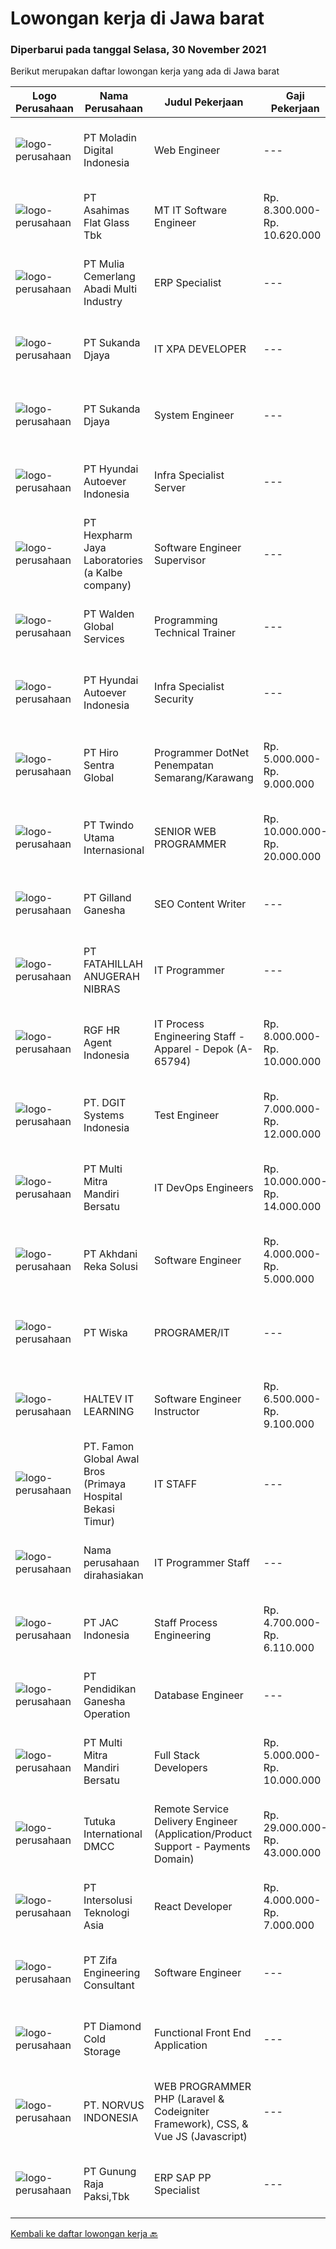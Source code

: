 
  # Lowongan kerja di Jawa barat

  ### Diperbarui pada tanggal Selasa, 30 November 2021

  Berikut merupakan daftar lowongan kerja yang ada di Jawa barat

  |Logo Perusahaan | Nama Perusahaan | Judul Pekerjaan | Gaji Pekerjaan | Lokasi | Deskripsi | Tanggal diunggah | Pranala |
  | -------------- | --------------- | --------------- | --------- | --------- | -------------- | ------- | ----------- |
  |![logo-perusahaan](https://image-service-cdn.seek.com.au/2f5d57381ccba0c9825e4d9de4faaf965d821c14/ee4dce1061f3f616224767ad58cb2fc751b8d2dc)|PT Moladin Digital Indonesia|Web Engineer|---|Jakarta Raya|Responsibility: Design and development of scalable, reliable, and testable Web applications Review designs and code to ensure quality and industry...|Minggu, 28 November 2021|https://www.jobstreet.co.id/id/job/web-engineer-3695996?token=0~a27575f4-dbb4-4340-b9ed-5101401fec89&sectionRank=1&jobId=jobstreet-id-job-3695996|
|![logo-perusahaan](https://image-service-cdn.seek.com.au/eda10097a5d261d777d39493528f8c19cbdd92c8/ee4dce1061f3f616224767ad58cb2fc751b8d2dc)|PT Asahimas Flat Glass Tbk|MT IT Software Engineer|Rp. 8.300.000-Rp. 10.620.000|Karawang|We are searching for potential candidates as a Management Trainee Software Developer in our IT Division with requirements as below:  Must have...|Senin, 29 November 2021|https://www.jobstreet.co.id/id/job/mt-it-software-engineer-3704385?token=0~a27575f4-dbb4-4340-b9ed-5101401fec89&sectionRank=2&jobId=jobstreet-id-job-3704385|
|![logo-perusahaan](https://image-service-cdn.seek.com.au/b9c65e2b9b2fe6c4e6102dd460dd4e9c0471ac00/ee4dce1061f3f616224767ad58cb2fc751b8d2dc)|PT Mulia Cemerlang Abadi Multi Industry|ERP Specialist|---|Cikupa|Qualification / Requirement: At least 2 year’s working experience in ERP/Sage ERP. Involve in hands on ERP module &amp; operation process. Strong...|Senin, 29 November 2021|https://www.jobstreet.co.id/id/job/erp-specialist-3704594?token=0~a27575f4-dbb4-4340-b9ed-5101401fec89&sectionRank=3&jobId=jobstreet-id-job-3704594|
|![logo-perusahaan](https://image-service-cdn.seek.com.au/6d56383b0316bf97f26e28d2c030d8c39fd1c836/ee4dce1061f3f616224767ad58cb2fc751b8d2dc)|PT Sukanda Djaya|IT XPA DEVELOPER|---|Bekasi|Requirements Bachelor degree from Information Technology, or Computer Science Minimum 2 years of experience in Magic XPA / XPI Having good knowledge...|Senin, 29 November 2021|https://www.jobstreet.co.id/id/job/it-xpa-developer-3704790?token=0~a27575f4-dbb4-4340-b9ed-5101401fec89&sectionRank=4&jobId=jobstreet-id-job-3704790|
|![logo-perusahaan](https://image-service-cdn.seek.com.au/6d56383b0316bf97f26e28d2c030d8c39fd1c836/ee4dce1061f3f616224767ad58cb2fc751b8d2dc)|PT Sukanda Djaya|System Engineer|---|Bekasi|Responsibilities Monitoring and managing all installed system and network infrastructure Formulate and design the security system in place to maintain...|Senin, 29 November 2021|https://www.jobstreet.co.id/id/job/system-engineer-3703777?token=0~a27575f4-dbb4-4340-b9ed-5101401fec89&sectionRank=5&jobId=jobstreet-id-job-3703777|
|![logo-perusahaan](https://image-service-cdn.seek.com.au/6b27c1b5e1627dbb544ef316ebb60f2e612d82bc/ee4dce1061f3f616224767ad58cb2fc751b8d2dc)|PT Hyundai Autoever Indonesia|Infra Specialist Server|---|Bekasi|Purpose of Position Overall responsible for Linux server administration, install and configure Linux systems,  Perform system maintenance, create...|Senin, 29 November 2021|https://www.jobstreet.co.id/id/job/infra-specialist-server-3704151?token=0~a27575f4-dbb4-4340-b9ed-5101401fec89&sectionRank=6&jobId=jobstreet-id-job-3704151|
|![logo-perusahaan](https://image-service-cdn.seek.com.au/8e94bb099ec7d7b74ebc5b40591f4b9967b2b204/ee4dce1061f3f616224767ad58cb2fc751b8d2dc)|PT Hexpharm Jaya Laboratories (a Kalbe company)|Software Engineer Supervisor|---|Bekasi|Deskripsi Pekerjaan: Melakukan digitalisasi sistem mengacu pada user requirement specification yang sudah disepakati dan dikerjakan sendiri....|Sabtu, 27 November 2021|https://www.jobstreet.co.id/id/job/software-engineer-supervisor-3687609?token=0~a27575f4-dbb4-4340-b9ed-5101401fec89&sectionRank=7&jobId=jobstreet-id-job-3687609|
|![logo-perusahaan](https://image-service-cdn.seek.com.au/e410194cb2af81425b5b39b402f340d9eac840ee/ee4dce1061f3f616224767ad58cb2fc751b8d2dc)|PT Walden Global Services|Programming Technical Trainer|---|Bandung|Job Description : Developing new training curriculum for computer systems or technology Creating new training materials including presentations,...|Senin, 29 November 2021|https://www.jobstreet.co.id/id/job/programming-technical-trainer-3704175?token=0~a27575f4-dbb4-4340-b9ed-5101401fec89&sectionRank=8&jobId=jobstreet-id-job-3704175|
|![logo-perusahaan](https://image-service-cdn.seek.com.au/6b27c1b5e1627dbb544ef316ebb60f2e612d82bc/ee4dce1061f3f616224767ad58cb2fc751b8d2dc)|PT Hyundai Autoever Indonesia|Infra Specialist Security|---|Bekasi|PURPOSE of POSITIONParticipate and manage in all aspects of information and network security including intrusion detection, incident response,...|Senin, 29 November 2021|https://www.jobstreet.co.id/id/job/infra-specialist-security-3704131?token=0~a27575f4-dbb4-4340-b9ed-5101401fec89&sectionRank=9&jobId=jobstreet-id-job-3704131|
|![logo-perusahaan](https://image-service-cdn.seek.com.au/22efbb917da51d2d7714077aef8a044f9a9eb6e8/ee4dce1061f3f616224767ad58cb2fc751b8d2dc)|PT Hiro Sentra Global|Programmer DotNet Penempatan Semarang/Karawang|Rp. 5.000.000-Rp. 9.000.000|Cikarang|Kandidat harus memiliki setidaknya Diploma di Teknik (Elektro), Teknik (Komputer/Telekomunikasi), Ilmu Komputer/Teknologi Informasi atau setara....|Minggu, 28 November 2021|https://www.jobstreet.co.id/id/job/programmer-dotnet-penempatan-semarang-karawang-3696208?token=0~a27575f4-dbb4-4340-b9ed-5101401fec89&sectionRank=10&jobId=jobstreet-id-job-3696208|
|![logo-perusahaan](https://image-service-cdn.seek.com.au/a7fbf36e2cdb9a77caf297e4e93c711d9ddaa9f6/ee4dce1061f3f616224767ad58cb2fc751b8d2dc)|PT Twindo Utama Internasional|SENIOR WEB PROGRAMMER|Rp. 10.000.000-Rp. 20.000.000|Jawa Barat|SENIOR WEB PROGRAMMERA.React Js DeveloperSkills &amp; Requirement : Minimum 1 year experience on ReactJS development / Node JS development Experience...|Minggu, 28 November 2021|https://www.jobstreet.co.id/id/job/senior-web-programmer-3703605?token=0~a27575f4-dbb4-4340-b9ed-5101401fec89&sectionRank=11&jobId=jobstreet-id-job-3703605|
|![logo-perusahaan](https://image-service-cdn.seek.com.au/280758ac48fcd3d26cc979560823613cf245d12f/ee4dce1061f3f616224767ad58cb2fc751b8d2dc)|PT Gilland Ganesha|SEO Content Writer|---|Bogor|Jobdesk Inti : Menganalisa keyword (Volume, Competitor, Featured SERP) yang ditargetkan untuk kebutuhan pembuatan konten, Membuat konten asli setelah...|Minggu, 28 November 2021|https://www.jobstreet.co.id/id/job/seo-content-writer-3703620?token=0~a27575f4-dbb4-4340-b9ed-5101401fec89&sectionRank=12&jobId=jobstreet-id-job-3703620|
|![logo-perusahaan](https://image-service-cdn.seek.com.au/ae94e3b41632c59bb558255047fa50596172df4b/ee4dce1061f3f616224767ad58cb2fc751b8d2dc)|PT FATAHILLAH ANUGERAH NIBRAS|IT Programmer|---|Tangerang|Requirement: Possessed at least Bachelor Degree of Information Technology Have at least 2 years experience as Programmer Have experience in developing...|Sabtu, 27 November 2021|https://www.jobstreet.co.id/id/job/it-programmer-3693687?token=0~a27575f4-dbb4-4340-b9ed-5101401fec89&sectionRank=13&jobId=jobstreet-id-job-3693687|
|![logo-perusahaan](https://image-service-cdn.seek.com.au/48fe75607488246804330e7c861b9379520e5b17/ee4dce1061f3f616224767ad58cb2fc751b8d2dc)|RGF HR Agent Indonesia|IT Process Engineering Staff - Apparel - Depok (A-65794)|Rp. 8.000.000-Rp. 10.000.000|Depok|About The Company: The working venue is in Depok. Our client is a Japanese apparel company. Currently, they are looking for IT Process Engineering...|Jumat, 26 November 2021|https://www.jobstreet.co.id/id/job/it-process-engineering-staff-apparel-depok-a-65794-3702752?token=0~a27575f4-dbb4-4340-b9ed-5101401fec89&sectionRank=14&jobId=jobstreet-id-job-3702752|
|![logo-perusahaan](https://image-service-cdn.seek.com.au/e1681d73e68b1b74b5b5136363b820dd70a250df/ee4dce1061f3f616224767ad58cb2fc751b8d2dc)|PT. DGIT Systems Indonesia|Test Engineer|Rp. 7.000.000-Rp. 12.000.000|Bali|We are looking for talented Test Engineer or Technical Test Analyst to join an experienced team working on our flagship product Telflow, a multi-award...|Senin, 29 November 2021|https://www.jobstreet.co.id/id/job/test-engineer-3704709?token=0~a27575f4-dbb4-4340-b9ed-5101401fec89&sectionRank=15&jobId=jobstreet-id-job-3704709|
|![logo-perusahaan](https://image-service-cdn.seek.com.au/72271663ebbf95ef148d1cf0651e6525ac696a08/ee4dce1061f3f616224767ad58cb2fc751b8d2dc)|PT Multi Mitra Mandiri Bersatu|IT DevOps Engineers|Rp. 10.000.000-Rp. 14.000.000|Bandung|Job Description Act as an expert technical resource in web based/streaming architecture technologies to support/mentor/impart knowledge to an existing...|Minggu, 28 November 2021|https://www.jobstreet.co.id/id/job/it-devops-engineers-3696241?token=0~a27575f4-dbb4-4340-b9ed-5101401fec89&sectionRank=16&jobId=jobstreet-id-job-3696241|
|![logo-perusahaan](https://image-service-cdn.seek.com.au/6e8788e55b83d22af1022fe3067e73fdcb032b02/ee4dce1061f3f616224767ad58cb2fc751b8d2dc)|PT Akhdani Reka Solusi|Software Engineer|Rp. 4.000.000-Rp. 5.000.000|Jawa Barat|Tanggung Jawab: Coding dan Debugging Melakukan pengujian modul yang dikembangkan Mengelola database Mempersiapkan environment server Deploy source...|Sabtu, 27 November 2021|https://www.jobstreet.co.id/id/job/software-engineer-3694907?token=0~a27575f4-dbb4-4340-b9ed-5101401fec89&sectionRank=17&jobId=jobstreet-id-job-3694907|
|![logo-perusahaan](https://image-service-cdn.seek.com.au/bfeb0b811d3c318c98df930be771ee8652eb1ce1/ee4dce1061f3f616224767ad58cb2fc751b8d2dc)|PT Wiska|PROGRAMER/IT|---|Jawa Barat|Deskripsi Pekerjaan·        Menyediakan dan mengembangkan program aplikasi sesuai kebutuhan·        Mengimplementasikan program aplikasi yang sudah...|Jumat, 26 November 2021|https://www.jobstreet.co.id/id/job/programer-it-3692637?token=0~a27575f4-dbb4-4340-b9ed-5101401fec89&sectionRank=18&jobId=jobstreet-id-job-3692637|
|![logo-perusahaan](https://image-service-cdn.seek.com.au/aa085cedc0a0b775e502221c8c2a42da6d796090/ee4dce1061f3f616224767ad58cb2fc751b8d2dc)|HALTEV IT LEARNING|Software Engineer Instructor|Rp. 6.500.000-Rp. 9.100.000|Bekasi|As a Full-time Instructor, you will be responsible for planning, organizing, teaching, monitoring, and assessing student progress for our Full Stack...|Sabtu, 27 November 2021|https://www.jobstreet.co.id/id/job/software-engineer-instructor-3688439?token=0~a27575f4-dbb4-4340-b9ed-5101401fec89&sectionRank=19&jobId=jobstreet-id-job-3688439|
|![logo-perusahaan](https://image-service-cdn.seek.com.au/48806a8477080a35ba357678eed076ccb7017d28/ee4dce1061f3f616224767ad58cb2fc751b8d2dc)|PT. Famon Global Awal Bros (Primaya Hospital Bekasi Timur)|IT STAFF|---|Bekasi|Kualifikasi Pendidikan Minimal S1 Memiliki minimal 1 tahun pengalaman sebagai IT di rumah sakit Mengerti installasi, konfigurasi, troubleshoot serta...|Selasa, 23 November 2021|https://www.jobstreet.co.id/id/job/it-staff-3698604?token=0~a27575f4-dbb4-4340-b9ed-5101401fec89&sectionRank=20&jobId=jobstreet-id-job-3698604|
|![logo-perusahaan](https://us.123rf.com/450wm/pavelstasevich/pavelstasevich1811/pavelstasevich181101027/112815900-stock-vector-no-image-available-icon-flat-vector.jpg?ver=6)|Nama perusahaan dirahasiakan|IT Programmer Staff|---|Karawang|Requirements : Diploma from IT/Computer Engineering or equivalent. Experience in developing web application and mobile application. Understand...|Jumat, 26 November 2021|https://www.jobstreet.co.id/id/job/it-programmer-staff-3701987?token=0~a27575f4-dbb4-4340-b9ed-5101401fec89&sectionRank=21&jobId=jobstreet-id-job-3701987|
|![logo-perusahaan](https://image-service-cdn.seek.com.au/50fedf91f7fd688dcd9995a9d57073ea96a5a8cf/ee4dce1061f3f616224767ad58cb2fc751b8d2dc)|PT JAC Indonesia|Staff Process Engineering|Rp. 4.700.000-Rp. 6.110.000|Depok|Requirements:  Candidate must possess at least a Diploma, Bachelor's Degree, Computer Science/Information Technology, Engineering...|Kamis, 25 November 2021|https://www.jobstreet.co.id/id/job/staff-process-engineering-3701656?token=0~a27575f4-dbb4-4340-b9ed-5101401fec89&sectionRank=22&jobId=jobstreet-id-job-3701656|
|![logo-perusahaan](https://image-service-cdn.seek.com.au/c5ff9ec1e574d4db37cac72ef253a4e6bb667ce4/ee4dce1061f3f616224767ad58cb2fc751b8d2dc)|PT Pendidikan Ganesha Operation|Database Engineer|---|Jawa Barat|1.    Mahir RDMS (mysql, postgrsql, mariadb)2.    Mahir NoSQL (mongodb, firebase)3.    Paham sistem clustering dan replikasi database4.    Memiliki...|Jumat, 26 November 2021|https://www.jobstreet.co.id/id/job/database-engineer-3703158?token=0~a27575f4-dbb4-4340-b9ed-5101401fec89&sectionRank=23&jobId=jobstreet-id-job-3703158|
|![logo-perusahaan](https://image-service-cdn.seek.com.au/72271663ebbf95ef148d1cf0651e6525ac696a08/ee4dce1061f3f616224767ad58cb2fc751b8d2dc)|PT Multi Mitra Mandiri Bersatu|Full Stack Developers|Rp. 5.000.000-Rp. 10.000.000|Bandung|Job Description  Participate in code review Provide input to work estimates for use in project planning activities Hands-on experience in following...|Minggu, 28 November 2021|https://www.jobstreet.co.id/id/job/full-stack-developers-3696249?token=0~a27575f4-dbb4-4340-b9ed-5101401fec89&sectionRank=24&jobId=jobstreet-id-job-3696249|
|![logo-perusahaan](https://image-service-cdn.seek.com.au/839b8f84f264dc6aeead91a272213b6bf8e5b457/ee4dce1061f3f616224767ad58cb2fc751b8d2dc)|Tutuka International DMCC|Remote Service Delivery Engineer (Application/Product Support - Payments Domain)|Rp. 29.000.000-Rp. 43.000.000|Jakarta Raya|Tutuka is creating a "Follow the Sun" approach to our Global Support Services in response to the company's global growth and product expansion. We are...|Minggu, 28 November 2021|https://www.jobstreet.co.id/id/job/remote-service-delivery-engineer-application-product-support-payments-domain-11555317/origin/ph?token=0~a27575f4-dbb4-4340-b9ed-5101401fec89&sectionRank=25&jobId=jobstreet-ph-job-11555317|
|![logo-perusahaan](https://image-service-cdn.seek.com.au/f715d3e393651de2fe5a9214d72612dd30f629b2/ee4dce1061f3f616224767ad58cb2fc751b8d2dc)|PT Intersolusi Teknologi Asia|React Developer|Rp. 4.000.000-Rp. 7.000.000|Bandung|Responsibilities:Your duties will include (but will not be limited to): Performing or directing website updates. Developing, maintaining and...|Minggu, 28 November 2021|https://www.jobstreet.co.id/id/job/react-developer-3695561?token=0~a27575f4-dbb4-4340-b9ed-5101401fec89&sectionRank=26&jobId=jobstreet-id-job-3695561|
|![logo-perusahaan](https://image-service-cdn.seek.com.au/ad489b595de6ab84461fca3ded72de04e16e97db/ee4dce1061f3f616224767ad58cb2fc751b8d2dc)|PT Zifa Engineering Consultant|Software Engineer|---|Bandung|Deskripsi Pekerjaan• Usia Maksimal 35 Tahun• Pendidikan minimal. D3 jurusan Teknik Informatika, Sistem Informasi• Memiliki pengalaman sebagai IT...|Jumat, 26 November 2021|https://www.jobstreet.co.id/id/job/software-engineer-3692630?token=0~a27575f4-dbb4-4340-b9ed-5101401fec89&sectionRank=27&jobId=jobstreet-id-job-3692630|
|![logo-perusahaan](https://image-service-cdn.seek.com.au/6d56383b0316bf97f26e28d2c030d8c39fd1c836/ee4dce1061f3f616224767ad58cb2fc751b8d2dc)|PT Diamond Cold Storage|Functional Front End Application|---|Bekasi|Responsibilities : Documenting business case, terms of references and project specification system Define and prepare document project or product...|Sabtu, 27 November 2021|https://www.jobstreet.co.id/id/job/functional-front-end-application-3687858?token=0~a27575f4-dbb4-4340-b9ed-5101401fec89&sectionRank=28&jobId=jobstreet-id-job-3687858|
|![logo-perusahaan](https://image-service-cdn.seek.com.au/fb9b8f7b0001b9bf4ff8dd1a08bc77369a2d0061/ee4dce1061f3f616224767ad58cb2fc751b8d2dc)|PT. NORVUS INDONESIA|WEB PROGRAMMER PHP (Laravel & Codeigniter Framework), CSS, & Vue JS (Javascript)|---|Bandung|Qualifications : Expert in programming languages: HTML, PHP (Laravel &amp; Codeigniter Framework), CSS, &amp; Vue JS (Javascript). Familiar with...|Sabtu, 27 November 2021|https://www.jobstreet.co.id/id/job/web-programmer-php-laravel-codeigniter-framework-css-vue-js-javascript-3694700?token=0~a27575f4-dbb4-4340-b9ed-5101401fec89&sectionRank=29&jobId=jobstreet-id-job-3694700|
|![logo-perusahaan](https://us.123rf.com/450wm/pavelstasevich/pavelstasevich1811/pavelstasevich181101027/112815900-stock-vector-no-image-available-icon-flat-vector.jpg?ver=6)|PT Gunung Raja Paksi,Tbk|ERP SAP PP Specialist|---|Cikarang|Job Description : Facilitate the implementation and support of SAP PP &amp; PPDS module Act as a liaison between the business functions and the...|Minggu, 28 November 2021|https://www.jobstreet.co.id/id/job/erp-sap-pp-specialist-3688929?token=0~a27575f4-dbb4-4340-b9ed-5101401fec89&sectionRank=30&jobId=jobstreet-id-job-3688929|


  [Kembali ke daftar lowongan kerja 🔙](../README.md#daftar-lowongan-kerja)
  